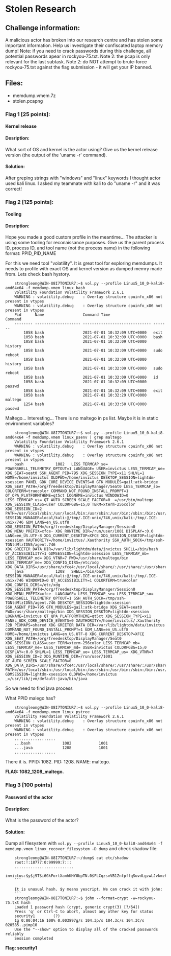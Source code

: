 # Stolen Research

## Challenge information:
  A malicious actor has broken into our research centre and has stolen some important information. 
  Help us investigate their confiscated laptop memory dump! 
  Note: if you need to crack passwords during this challenge, all potential passwords apear in rockyou-75.txt. 
  Note 2: the pcap is only relevant for the last subtask. 
  Note 2: do NOT attempt to brute-force rockyou-75.txt against the flag submission - it will get your IP banned.

## Files:    
  - memdump.vmem.7z
  - stolen.pcapng 

### Flag 1 [25 points]:
####   Kernel release

####   Desription:
  What sort of OS and kernel is the actor using? Give us the kernel release version (the output of the 'uname -r' command).

####   Solution:
  After greping strings with "windows" and "linux" keywords I thought actor used kali linux. I asked my teammate with kali to do "uname -r" and it was correct!

### Flag 2 [125 points]:
####   Tooling

####   Desription:
  Hope you made a good custom profile in the meantime... 
  The attacker is using some tooling for reconaissance purposes. 
  Give us the parent process ID, process ID, and tool name (not the process name) in the following format: PPID_PID_NAME

  For this we need tool "volatility". It is great tool for exploring memdumps. It needs to profile with exact OS and kernel version as dumped memry made from.
  Lets check bash hystory.

        
        strongleong@WIN-U8I7TONIUR7:~$ vol.py --profile Linux5_10_0-kali8-amd64x64 -f memdump.vmem linux_bash
        Volatility Foundation Volatility Framework 2.6.1
        WARNING : volatility.debug    : Overlay structure cpuinfo_x86 not present in vtypes
        WARNING : volatility.debug    : Overlay structure cpuinfo_x86 not present in vtypes
        Pid      Name                 Command Time                   Command
        -------- -------------------- ------------------------------ -------
            1058 bash                 2021-07-01 10:32:09 UTC+0000   exit
            1058 bash                 2021-07-01 10:32:09 UTC+0000   bash
            1058 bash                 2021-07-01 10:32:09 UTC+0000   history
            1058 bash                 2021-07-01 10:32:09 UTC+0000   sudo reboot
            1058 bash                 2021-07-01 10:32:09 UTC+0000   history
            1058 bash                 2021-07-01 10:32:09 UTC+0000   sudo reboot
            1058 bash                 2021-07-01 10:32:09 UTC+0000   id
            1058 bash                 2021-07-01 10:32:09 UTC+0000   passwd
            1058 bash                 2021-07-01 10:32:09 UTC+0000   exit
            1058 bash                 2021-07-01 10:32:29 UTC+0000   maltego
            1254 bash                 2021-07-01 10:33:50 UTC+0000   passwd
        

  Maltego... Interesting...
  There is no maltego in ps list. Maybe it is in static environment variables?

        
        strongleong@WIN-U8I7TONIUR7:~$ vol.py --profile Linux5_10_0-kali8-amd64x64 -f memdump.vmem linux_psenv | grep maltego
        Volatility Foundation Volatility Framework 2.6.1
        WARNING : volatility.debug    : Overlay structure cpuinfo_x86 not present in vtypes
        WARNING : volatility.debug    : Overlay structure cpuinfo_x86 not present in vtypes
        bash              1082   LESS_TERMCAP_se= POWERSHELL_TELEMETRY_OPTOUT=1 LANGUAGE= USER=invictus LESS_TERMCAP_ue= XDG_SEAT=seat0 SSH_AGENT_PID=795 XDG_SESSION_TYPE=x11 SHLVL=1 HOME=/home/invictus OLDPWD=/home/invictus DESKTOP_SESSION=lightdm-xsession PANEL_GDK_CORE_DEVICE_EVENTS=0 GTK_MODULES=gail:atk-bridge XDG_SEAT_PATH=/org/freedesktop/DisplayManager/Seat0 LESS_TERMCAP_so= COLORTERM=truecolor COMMAND_NOT_FOUND_INSTALL_PROMPT=1 QT_QPA_PLATFORMTHEME=qt5ct LOGNAME=invictus WINDOWID=0 LESS_TERMCAP_us= QT_AUTO_SCREEN_SCALE_FACTOR=0 _=/usr/bin/maltego XDG_SESSION_CLASS=user COLORFGBG=15;0 TERM=xterm-256color XDG_SESSION_ID=2 PATH=/usr/local/sbin:/usr/local/bin:/usr/sbin:/usr/bin:/sbin:/bin:/usr/local/games:/usr/games SESSION_MANAGER=local/kali:@/tmp/.ICE-unix/746,unix/kali:/tmp/.ICE-unix/746 GDM_LANG=en_US.utf8 XDG_SESSION_PATH=/org/freedesktop/DisplayManager/Session0 XDG_MENU_PREFIX=xfce- XDG_RUNTIME_DIR=/run/user/1001 DISPLAY=:0.0 LANG=en_US.UTF-8 XDG_CURRENT_DESKTOP=XFCE XDG_SESSION_DESKTOP=lightdm-xsession XAUTHORITY=/home/invictus/.Xauthority SSH_AUTH_SOCK=/tmp/ssh-TGNtdMlzIDN5/agent.746 XDG_GREETER_DATA_DIR=/var/lib/lightdm/data/invictus SHELL=/bin/bash QT_ACCESSIBILITY=1 GDMSESSION=lightdm-xsession LESS_TERMCAP_mb= LESS_TERMCAP_md= XDG_VTNR=7 PWD=/usr/share/maltego/bin LESS_TERMCAP_me= XDG_CONFIG_DIRS=/etc/xdg XDG_DATA_DIRS=/usr/share/xfce4:/usr/local/share/:/usr/share/:/usr/share
        java              1208   SHELL=/bin/bash SESSION_MANAGER=local/kali:@/tmp/.ICE-unix/746,unix/kali:/tmp/.ICE-unix/746 WINDOWID=0 QT_ACCESSIBILITY=1 COLORTERM=truecolor XDG_CONFIG_DIRS=/etc/xdg XDG_SESSION_PATH=/org/freedesktop/DisplayManager/Session0 XDG_MENU_PREFIX=xfce- LANGUAGE= LESS_TERMCAP_se= LESS_TERMCAP_so= POWERSHELL_TELEMETRY_OPTOUT=1 SSH_AUTH_SOCK=/tmp/ssh-TGNtdMlzIDN5/agent.746 DESKTOP_SESSION=lightdm-xsession SSH_AGENT_PID=795 GTK_MODULES=gail:atk-bridge XDG_SEAT=seat0 PWD=/usr/share/maltego/bin XDG_SESSION_DESKTOP=lightdm-xsession LOGNAME=invictus QT_QPA_PLATFORMTHEME=qt5ct XDG_SESSION_TYPE=x11 PANEL_GDK_CORE_DEVICE_EVENTS=0 XAUTHORITY=/home/invictus/.Xauthority J2D_PIXMAPS=shared XDG_GREETER_DATA_DIR=/var/lib/lightdm/data/invictus COMMAND_NOT_FOUND_INSTALL_PROMPT=1 GDM_LANG=en_US.utf8 HOME=/home/invictus LANG=en_US.UTF-8 XDG_CURRENT_DESKTOP=XFCE XDG_SEAT_PATH=/org/freedesktop/DisplayManager/Seat0 XDG_SESSION_CLASS=user TERM=xterm-256color LESS_TERMCAP_mb= LESS_TERMCAP_me= LESS_TERMCAP_md= USER=invictus COLORFGBG=15;0 DISPLAY=:0.0 SHLVL=1 LESS_TERMCAP_ue= LESS_TERMCAP_us= XDG_VTNR=7 XDG_SESSION_ID=2 XDG_RUNTIME_DIR=/run/user/1001 QT_AUTO_SCREEN_SCALE_FACTOR=0 XDG_DATA_DIRS=/usr/share/xfce4:/usr/local/share/:/usr/share/:/usr/share PATH=/usr/local/sbin:/usr/local/bin:/usr/sbin:/usr/bin:/sbin:/bin:/usr/local/games:/usr/games GDMSESSION=lightdm-xsession OLDPWD=/home/invictus _=/usr/lib/jvm/default-java/bin/java
        
        

  So we need to find java process
        
  What PPID malego has?

        
        strongleong@WIN-U8I7TONIUR7:~$ vol.py --profile Linux5_10_0-kali8-amd64x64 -f memdump.vmem linux_pstree 
        Volatility Foundation Volatility Framework 2.6.1
        WARNING : volatility.debug    : Overlay structure cpuinfo_x86 not present in vtypes
        WARNING : volatility.debug    : Overlay structure cpuinfo_x86 not present in vtypes
        ..................
        ...bash              1082            1001
        ....java             1208            1001
        ..................

        

  There it is. PPID: 1082. PID: 1208. NAME: maltego.

  **FLAG: 1082_1208_maltego.**

### Flag 3 [100 points]
####   Password of the actor

####   Desription:
  What is the password of the actor?

####   Solution:
  Dump all filesystem with ```vol.py --profile Linux5_10_0-kali8-amd64x64 -f memdump.vmem linux_recover_filesystem -D dump``` and check shadow file:

        
        strongleong@WIN-U8I7TONIUR7:~/dump$ cat etc/shadow
        root:!:18777:0:99999:7:::
        ..........................
        invictus:$y$j9T$i6GkFortXamhKHY0bpTN.0$FLCqzsvVB1ZnfpffqSuvdLgzwLJvkmz6.aHfyoo11NB:18808:0:99999:7:::
        ```

        It is unusual hash. $y means yescript. We can crack it with john:
        ```
        strongleong@WIN-U8I7TONIUR7:~$ john --format=crypt -w=rockyou-75.txt hash
        Loaded 1 password hash (crypt, generic crypt(3) [?/64])
        Press 'q' or Ctrl-C to abort, almost any other key for status
        security1        (?)
        1g 0:00:04:16 100% 0.003897g/s 104.3p/s 104.3c/s 104.3C/s 020585..pimp10
        Use the "--show" option to display all of the cracked passwords reliably
        Session completed
        

  **Flag: security1**
